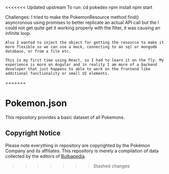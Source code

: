 <<<<<<< Updated upstream
To run:
cd pokedex
npm install
npm start

Challenges:
    I tried to make the PokemonResource method find() asyncronous using promises to better replicate an actual API call but the I could not get quite get it working properly with the filter, it was causing an infinite loop. 
    
    Also I wanted to inject the object for getting the resource to make it more flexible so we can use a mock, connecting to an sql or mongodb database, or from a file etc.
    
    This is my first time using React, so I had to learn it on the fly. My experience is more on Angular and in reality I am more of a backend developer that just happens to able to work on the frontend like additional functionality or small UI elements. 
=======
# Pokemon.json

This repository provides a basic dataset of all Pokemons.

## Copyright Notice

Please note everything in repository are copyrighted by the Pokémon Company and its affiliates.
This repository is merely a compilation of data collected by the editors of [Bulbapedia](https://bulbapedia.bulbagarden.net/wiki/Main_Page).
>>>>>>> Stashed changes
